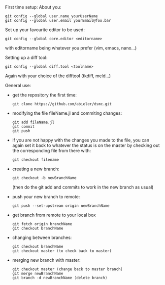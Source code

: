 First time setup:
  About you:
  ```
  git config --global user.name yourUserName
  git config --global user.email yourEmail@foo.bar
  ```
  Set up your favourite editor to be used:
  ```
  git config --global core.editor <editorname>
  ```
  with editorname being whatever you prefer (vim, emacs, nano...)

  
  Setting up a diff tool:
  ```
  git config --global diff.tool <toolname>
  ```
  Again with your choice of the difftool (tkdiff, meld...)

General use:

* get the repository the first time:
  ```
  git clone https://github.com/abieler/dsmc.git
  ```


* modifying the file fileName.jl and commiting changes:
  ```
  git add fileName.jl
  git commit
  git push
  ```
  
  
* if you are not happy with the changes you made to the file, you can again set it back to 
  whatever the status is on the master by checking out the corresponding file from there with:
  ```
  git checkout filename
  ```


* creating a new branch:
  ```
  git checkout -b newBranchName
  ```
  (then do the git add and commits to work in 
  the new branch as usual)


* push your new branch to remote:
  ```
  git push --set-upstream origin newBranchName
  ```

* get branch from remote to your local box
  ```
  git fetch origin branchName
  git checkout branchName
  ```
  

* changing between branches:
  ```
  git checkout branchName
  git checkout master (to check back to master)
  ```


* merging new branch with master:
  ```
  git checkout master (change back to master branch)
  git merge newBranchName
  git branch -d newBranchName (delete branch)
  ```
